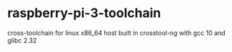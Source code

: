 # raspberry-pi-3-toolchain
cross-toolchain for linux x86_64 host built in crosstool-ng with gcc 10 and glibc 2.32
